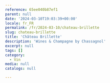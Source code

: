 ```yaml
---
reference: 65ee040b87ef1
parent: null
date: '2024-03-10T19:03:39+00:00'
locale: fr_FR
permalink: /fr/2024-03-10/chateau-brillette
slug: chateau-brillette
title: 'Château Brillette'
description: 'Wines & Champagne by Chassagnol'
excerpt: null
tags: []
category:
  - Vin
media: null
catalogs: null

---
```


